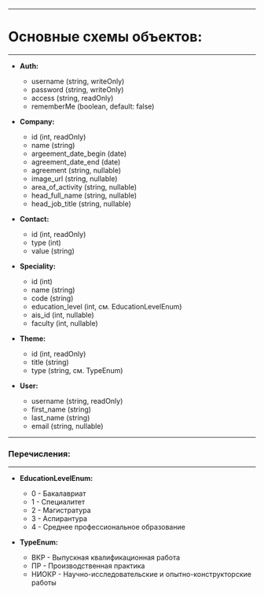 
---
# Основные схемы объектов:
---
* **Auth:**
  - username (string, writeOnly)
  - password (string, writeOnly)
  - access (string, readOnly)
  - rememberMe (boolean, default: false)

* **Company:**
  - id (int, readOnly)
  - name (string)
  - argeement_date_begin (date)
  - agreement_date_end (date)
  - agreement (string, nullable)
  - image_url (string, nullable)
  - area_of_activity (string, nullable)
  - head_full_name (string, nullable)
  - head_job_title (string, nullable)

* **Contact:**
  - id (int, readOnly)
  - type (int)
  - value (string)

* **Speciality:**
  - id (int)
  - name (string)
  - code (string)
  - education_level (int, см. EducationLevelEnum)
  - ais_id (int, nullable)
  - faculty (int, nullable)

* **Theme:**
  - id (int, readOnly)
  - title (string)
  - type (string, см. TypeEnum)

* **User:**
  - username (string, readOnly)
  - first_name (string)
  - last_name (string)
  - email (string, nullable)


---
### Перечисления:
---

* **EducationLevelEnum:**
  - 0 - Бакалавриат
  - 1 - Специалитет
  - 2 - Магистратура
  - 3 - Аспирантура
  - 4 - Среднее профессиональное образование

* **TypeEnum:**
  - ВКР - Выпускная квалификационная работа
  - ПР - Производственная практика
  - НИОКР - Научно-исследовательские и опытно-конструкторские работы